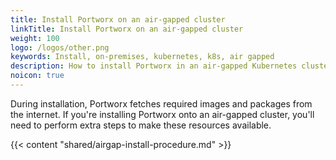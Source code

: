 ```yaml
---
title: Install Portworx on an air-gapped cluster
linkTitle: Install Portworx on an air-gapped cluster
weight: 100
logo: /logos/other.png
keywords: Install, on-premises, kubernetes, k8s, air gapped
description: How to install Portworx in an air-gapped Kubernetes cluster
noicon: true
---
```


During installation, Portworx fetches required images and packages from the internet. If you're installing Portworx onto an air-gapped cluster, you'll need to perform extra steps to make these resources available.

{{< content "shared/airgap-install-procedure.md" >}}
